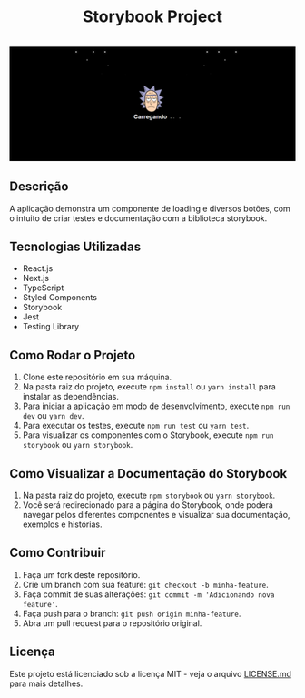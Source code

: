 <div align='center'>
  <h1 >Storybook Project</h1>
</div>

<br />

<div align='center'>

  <img src="./src/assets/storybook-project.png" alt='project image' width='600'  />
</div>

## Descrição

A aplicação demonstra um componente de loading e diversos botões, com o intuito de criar testes e documentação com a biblioteca storybook.

## Tecnologias Utilizadas

- React.js
- Next.js
- TypeScript
- Styled Components
- Storybook
- Jest
- Testing Library

## Como Rodar o Projeto

1. Clone este repositório em sua máquina.
2. Na pasta raiz do projeto, execute `npm install` ou `yarn install` para instalar as dependências.
3. Para iniciar a aplicação em modo de desenvolvimento, execute `npm run dev` ou `yarn dev`.
4. Para executar os testes, execute `npm run test` ou `yarn test`.
5. Para visualizar os componentes com o Storybook, execute `npm run storybook` ou `yarn storybook`.

## Como Visualizar a Documentação do Storybook

1. Na pasta raiz do projeto, execute `npm storybook` ou `yarn storybook`.
2. Você será redirecionado para a página do Storybook, onde poderá navegar pelos diferentes componentes e visualizar sua documentação, exemplos e histórias. 

## Como Contribuir

1. Faça um fork deste repositório.
2. Crie um branch com sua feature: `git checkout -b minha-feature`.
3. Faça commit de suas alterações: `git commit -m 'Adicionando nova feature'`.
4. Faça push para o branch: `git push origin minha-feature`.
5. Abra um pull request para o repositório original.

## Licença

Este projeto está licenciado sob a licença MIT - veja o arquivo [LICENSE.md](LICENSE.md) para mais detalhes.
